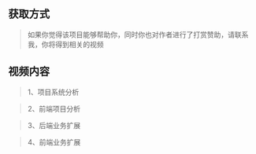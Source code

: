 ## 获取方式
> 如果你觉得该项目能够帮助你，同时你也对作者进行了打赏赞助，请联系我，你将得到相关的视频

## 视频内容
>1、项目系统分析

>2、前端项目分析

>3、后端业务扩展

>4、前端业务扩展
